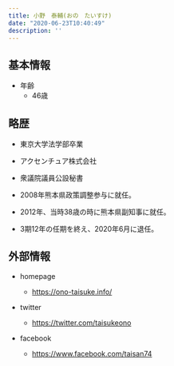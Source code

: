 ```yaml
---
title: 小野　泰輔(おの　たいすけ)
date: "2020-06-23T10:40:49"
description: ''
---
```


## 基本情報

* 年齢
  * 46歳

## 略歴

* 東京大学法学部卒業

* アクセンチュア株式会社

* 衆議院議員公設秘書

* 2008年熊本県政策調整参与に就任。

* 2012年、当時38歳の時に熊本県副知事に就任。

* 3期12年の任期を終え、2020年6月に退任。


## 外部情報

* homepage
  * https://ono-taisuke.info/


* twitter
  * https://twitter.com/taisukeono


* facebook
  * https://www.facebook.com/taisan74


